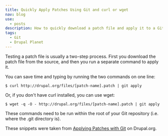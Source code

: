 ```yaml
---
title: Quickly Apply Patches Using Git and curl or wget
nav: blog
use:
  - posts
description: How to quickly download a patch file and apply it to a Git repository in one line
tags:
  - Git
  - Drupal Planet
---
```

Testing a patch file is usually a two-step process. First you download the patch file from the source, and then you run a separate command to apply it.

You can save time and typing by running the two commands on one line:

    $ curl http://drupal.org/files/[patch-name].patch | git apply

Or, if you don't have curl installed, you can use wget:

    $ wget -q -O - http://drupal.org/files/[patch-name].patch | git apply

These commands need to be run within the root of your Git repository (i.e. where the .git directory is).

These snippets were taken from [Applying Patches with Git](https://drupal.org/node/1399218) on Drupal.org.
